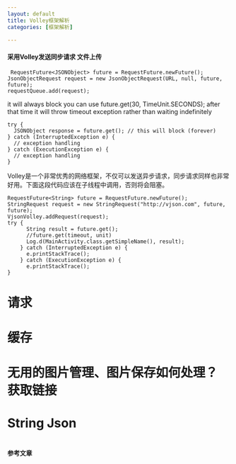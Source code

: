 ```yaml
---
layout: default
title: Volley框架解析
categories: [框架解析]

---
```



####  采用Volley发送同步请求 文件上传

	 RequestFuture<JSONObject> future = RequestFuture.newFuture();
	JsonObjectRequest request = new JsonObjectRequest(URL, null, future, future);
	requestQueue.add(request);
	
it will always block you can use future.get(30, TimeUnit.SECONDS); after that time it will throw timeout exception rather than waiting indefinitely

	try {
	  JSONObject response = future.get(); // this will block (forever)
	} catch (InterruptedException e) {
	  // exception handling
	} catch (ExecutionException e) {
	  // exception handling
	}
	
Volley是一个非常优秀的网络框架，不仅可以发送异步请求，同步请求同样也非常好用。下面这段代码应该在子线程中调用，否则将会阻塞。

	RequestFuture<String> future = RequestFuture.newFuture();
	StringRequest request = new StringRequest("http://vjson.com", future, future);
	VjsonVolley.addRequest(request);
	try {
	      String result = future.get();
	      //future.get(timeout, unit)
	      Log.d(MainActivity.class.getSimpleName(), result);
	    } catch (InterruptedException e) {
	      e.printStackTrace();
	    } catch (ExecutionException e) {
	      e.printStackTrace();
	}


# 请求
# 缓存
# 无用的图片管理、图片保存如何处理？ 获取链接
# String Json
# 

#### 参考文章
